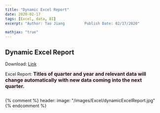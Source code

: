```yaml
---
title: "Dynamic Excel Report"
date: 2020-02-17
tags: [Excel, data, BI]
excerpt: "Author: Tao Jiang	    	Publish Date: 02/17/2020"

mathjax: "true" 
---
```

## Dynamic Excel Report

Download: [Link](https://github.com/taojiangdt/Excel)

Excel Report:
<font style="background:LavenderBlush" size="3">
<b>Titles of quarter and year and relevant data will change automatically with new data coming into the next quarter.</b>
</font> 

<img src="{{ site.url }}{{ site.baseurl }}/images/Excel/dynamicExcelReport.jpg" alt="">

{% comment %}
header:
  image: "/images/Excel/dynamicExcelReport.jpg"
{% endcomment %}